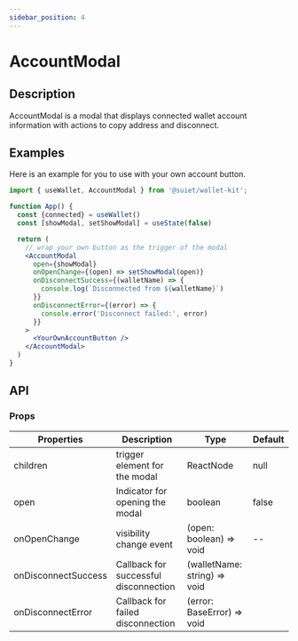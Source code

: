 ```yaml
---
sidebar_position: 4
---
```


# AccountModal

## Description

AccountModal is a modal that displays connected wallet account information with actions to copy address and disconnect.

## Examples

Here is an example for you to use with your own account button.

```jsx
import { useWallet, AccountModal } from '@suiet/wallet-kit';

function App() {
  const {connected} = useWallet()
  const [showModal, setShowModal] = useState(false)

  return (
    // wrap your own button as the trigger of the modal
    <AccountModal
      open={showModal}
      onOpenChange={(open) => setShowModal(open)}
      onDisconnectSuccess={(walletName) => {
        console.log(`Disconnected from ${walletName}`)
      }}
      onDisconnectError={(error) => {
        console.error('Disconnect failed:', error)
      }}
    >
      <YourOwnAccountButton />
    </AccountModal>
  )
}
```

## API

### Props

| Properties          | Description                           | Type                         | Default |
| ------------------- | ------------------------------------- | ---------------------------- | ------- |
| children            | trigger element for the modal         | ReactNode                    | null    |
| open                | Indicator for opening the modal       | boolean                      | false   |
| onOpenChange        | visibility change event               | (open: boolean) => void      | --      |
| onDisconnectSuccess | Callback for successful disconnection | (walletName: string) => void |         |
| onDisconnectError   | Callback for failed disconnection     | (error: BaseError) => void   |         |
